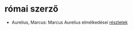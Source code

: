 # római szerző

- Aurelius, Marcus: Marcus Aurelius elmélkedései [részletek](../_details/Aurelius%2C%20Marcus.md#id_856)